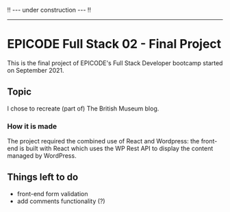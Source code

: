:bangbang: --- under construction --- :bangbang:

---

# EPICODE Full Stack 02 - Final Project

This is the final project of EPICODE's Full Stack Developer bootcamp started on September 2021. 

## Topic

I chose to recreate (part of) The British Museum blog.

### How it is made

The project required the combined use of React and Wordpress: the front-end is built with React which uses the WP Rest API to display the content managed by WordPress.

## Things left to do
* front-end form validation
* add comments functionality (?)